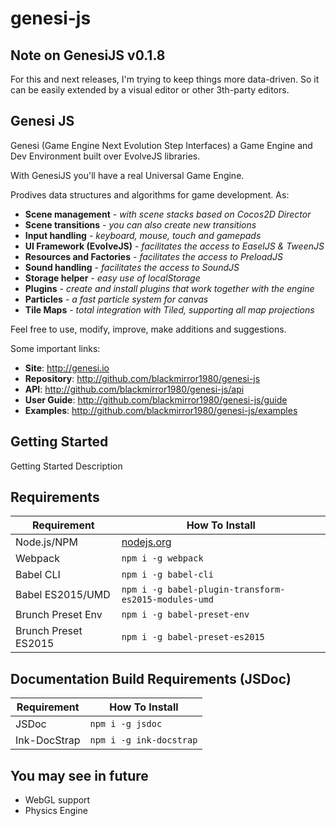 # genesi-js

## Note on GenesiJS v0.1.8
For this and next releases, I'm trying to keep things more data-driven. So it can be easily extended by a visual editor or other 3th-party editors.

## Genesi JS
Genesi (Game Engine Next Evolution Step Interfaces)  a Game Engine and Dev Environment built over EvolveJS libraries.

With GenesiJS you'll have a real Universal Game Engine.

Prodives data structures and algorithms for game development. As:
- **Scene management** - *with scene stacks based on Cocos2D Director*
- **Scene transitions** - *you can also create new transitions*
- **Input handling** - *keyboard, mouse, touch and gamepads*
- **UI Framework (EvolveJS)** - *facilitates the access to EaselJS & TweenJS*
- **Resources and Factories** - *facilitates the access to PreloadJS*
- **Sound handling** - *facilitates the access to SoundJS*
- **Storage helper** - *easy use of localStorage*
- **Plugins** - *create and install plugins that work together with the engine*
- **Particles** - *a fast particle system for canvas*
- **Tile Maps** - *total integration with Tiled, supporting all map projections*

Feel free to use, modify, improve, make additions and suggestions.

Some important links:

- **Site**: http://genesi.io
- **Repository**: http://github.com/blackmirror1980/genesi-js
- **API**: http://github.com/blackmirror1980/genesi-js/api
- **User Guide**: http://github.com/blackmirror1980/genesi-js/guide
- **Examples**: http://github.com/blackmirror1980/genesi-js/examples

## Getting Started

Getting Started Description

## Requirements

Requirement          | How To Install
-------------------- | -----------------------------------
Node.js/NPM          | [nodejs.org](http://nodejs.org/)
Webpack              | `npm i -g webpack`
Babel CLI            | `npm i -g babel-cli`
Babel ES2015/UMD     | `npm i -g babel-plugin-transform-es2015-modules-umd`
Brunch Preset Env    | `npm i -g babel-preset-env`
Brunch Preset ES2015 | `npm i -g babel-preset-es2015`


## Documentation Build Requirements (JSDoc)

Requirement        | How To Install
------------------ | -----------------------------------
JSDoc              | `npm i -g jsdoc`
Ink-DocStrap       | `npm i -g ink-docstrap`

## You may see in future

- WebGL support
- Physics Engine
